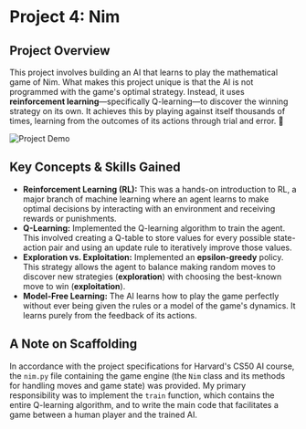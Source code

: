 # Project 4: Nim

## Project Overview

This project involves building an AI that learns to play the mathematical game of Nim. What makes this project unique is that the AI is not programmed with the game's optimal strategy. Instead, it uses **reinforcement learning**—specifically Q-learning—to discover the winning strategy on its own. It achieves this by playing against itself thousands of times, learning from the outcomes of its actions through trial and error. 🤖

![Project Demo](path/to/your/nim_demo.gif)

## Key Concepts & Skills Gained

-   **Reinforcement Learning (RL):** This was a hands-on introduction to RL, a major branch of machine learning where an agent learns to make optimal decisions by interacting with an environment and receiving rewards or punishments.
-   **Q-Learning:** Implemented the Q-learning algorithm to train the agent. This involved creating a Q-table to store values for every possible state-action pair and using an update rule to iteratively improve those values.
-   **Exploration vs. Exploitation:** Implemented an **epsilon-greedy** policy. This strategy allows the agent to balance making random moves to discover new strategies (**exploration**) with choosing the best-known move to win (**exploitation**).
-   **Model-Free Learning:** The AI learns how to play the game perfectly without ever being given the rules or a model of the game's dynamics. It learns purely from the feedback of its actions.

## A Note on Scaffolding

In accordance with the project specifications for Harvard's CS50 AI course, the `nim.py` file containing the game engine (the `Nim` class and its methods for handling moves and game state) was provided. My primary responsibility was to implement the `train` function, which contains the entire Q-learning algorithm, and to write the main code that facilitates a game between a human player and the trained AI.